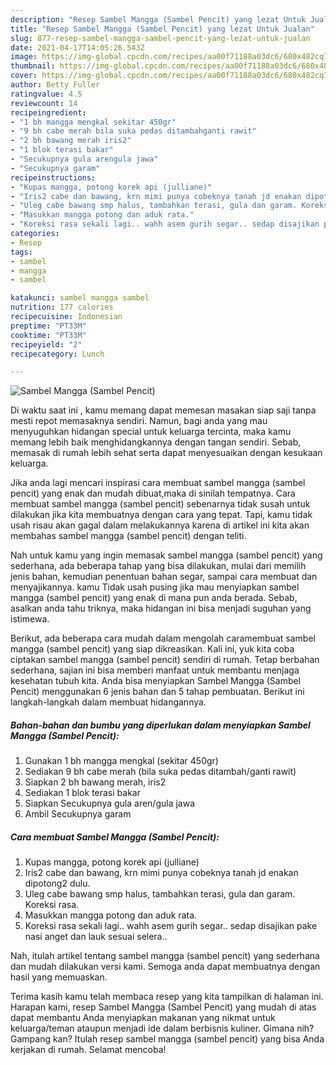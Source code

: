 ```yaml
---
description: "Resep Sambel Mangga (Sambel Pencit) yang lezat Untuk Jualan"
title: "Resep Sambel Mangga (Sambel Pencit) yang lezat Untuk Jualan"
slug: 877-resep-sambel-mangga-sambel-pencit-yang-lezat-untuk-jualan
date: 2021-04-17T14:05:26.543Z
image: https://img-global.cpcdn.com/recipes/aa00f71188a03dc6/680x482cq70/sambel-mangga-sambel-pencit-foto-resep-utama.jpg
thumbnail: https://img-global.cpcdn.com/recipes/aa00f71188a03dc6/680x482cq70/sambel-mangga-sambel-pencit-foto-resep-utama.jpg
cover: https://img-global.cpcdn.com/recipes/aa00f71188a03dc6/680x482cq70/sambel-mangga-sambel-pencit-foto-resep-utama.jpg
author: Betty Fuller
ratingvalue: 4.5
reviewcount: 14
recipeingredient:
- "1 bh mangga mengkal sekitar 450gr"
- "9 bh cabe merah bila suka pedas ditambahganti rawit"
- "2 bh bawang merah iris2"
- "1 blok terasi bakar"
- "Secukupnya gula arengula jawa"
- "Secukupnya garam"
recipeinstructions:
- "Kupas mangga, potong korek api (julliane)"
- "Iris2 cabe dan bawang, krn mimi punya cobeknya tanah jd enakan dipotong2 dulu."
- "Uleg cabe bawang smp halus, tambahkan terasi, gula dan garam. Koreksi rasa."
- "Masukkan mangga potong dan aduk rata."
- "Koreksi rasa sekali lagi.. wahh asem gurih segar.. sedap disajikan pake nasi anget dan lauk sesuai selera.."
categories:
- Resep
tags:
- sambel
- mangga
- sambel

katakunci: sambel mangga sambel 
nutrition: 177 calories
recipecuisine: Indonesian
preptime: "PT33M"
cooktime: "PT33M"
recipeyield: "2"
recipecategory: Lunch

---
```



![Sambel Mangga (Sambel Pencit)](https://img-global.cpcdn.com/recipes/aa00f71188a03dc6/680x482cq70/sambel-mangga-sambel-pencit-foto-resep-utama.jpg)

Di waktu  saat ini , kamu memang dapat memesan masakan siap saji tanpa mesti repot memasaknya sendiri. Namun, bagi anda yang mau menyuguhkan hidangan special untuk keluarga tercinta, maka kamu memang lebih baik menghidangkannya dengan tangan sendiri. Sebab, memasak di rumah lebih sehat serta dapat menyesuaikan dengan kesukaan keluarga.

Jika anda lagi mencari inspirasi cara membuat sambel mangga (sambel pencit) yang enak dan mudah dibuat,maka di sinilah tempatnya. Cara membuat sambel mangga (sambel pencit)  sebenarnya tidak susah untuk dilakukan jika kita membuatnya dengan cara yang tepat. Tapi, kamu tidak usah risau akan gagal dalam melakukannya 
karena di artikel ini kita akan membahas sambel mangga (sambel pencit) dengan teliti.  



Nah untuk kamu yang ingin memasak sambel mangga (sambel pencit) yang sederhana, ada beberapa tahap yang bisa dilakukan, mulai dari memilih jenis bahan, kemudian penentuan bahan segar, sampai cara membuat dan menyajikannya. kamu Tidak usah pusing jika mau menyiapkan sambel mangga (sambel pencit) yang enak di mana pun anda berada. Sebab, asalkan anda  tahu triknya, maka hidangan ini bisa menjadi suguhan yang istimewa.

Berikut, ada beberapa cara mudah dalam mengolah caramembuat sambel mangga (sambel pencit) yang siap dikreasikan. Kali ini, yuk kita coba ciptakan sambel mangga (sambel pencit) sendiri di rumah. Tetap berbahan sederhana, sajian ini bisa memberi manfaat untuk membantu menjaga kesehatan tubuh kita. Anda bisa menyiapkan Sambel Mangga (Sambel Pencit) menggunakan 6 jenis bahan dan 5 tahap pembuatan. Berikut ini langkah-langkah dalam membuat hidangannya.

<!--inarticleads1-->

##### Bahan-bahan dan bumbu yang diperlukan dalam menyiapkan Sambel Mangga (Sambel Pencit):

1. Gunakan 1 bh mangga mengkal (sekitar 450gr)
1. Sediakan 9 bh cabe merah (bila suka pedas ditambah/ganti rawit)
1. Siapkan 2 bh bawang merah, iris2
1. Sediakan 1 blok terasi bakar
1. Siapkan Secukupnya gula aren/gula jawa
1. Ambil Secukupnya garam




<!--inarticleads2-->

##### Cara membuat Sambel Mangga (Sambel Pencit):

1. Kupas mangga, potong korek api (julliane)
1. Iris2 cabe dan bawang, krn mimi punya cobeknya tanah jd enakan dipotong2 dulu.
1. Uleg cabe bawang smp halus, tambahkan terasi, gula dan garam. Koreksi rasa.
1. Masukkan mangga potong dan aduk rata.
1. Koreksi rasa sekali lagi.. wahh asem gurih segar.. sedap disajikan pake nasi anget dan lauk sesuai selera..




Nah, itulah artikel tentang  sambel mangga (sambel pencit)  yang sederhana dan mudah dilakukan versi kami. Semoga anda dapat membuatnya dengan hasil yang memuaskan. 

Terima kasih kamu telah membaca resep yang kita tampilkan di halaman ini. Harapan kami, resep  Sambel Mangga (Sambel Pencit) yang mudah di atas dapat membantu Anda menyiapkan makanan yang nikmat untuk keluarga/teman ataupun menjadi ide dalam berbisnis kuliner. Gimana nih? Gampang kan? Itulah resep sambel mangga (sambel pencit) yang bisa Anda kerjakan di rumah. Selamat mencoba!

